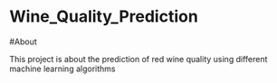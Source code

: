 # Wine_Quality_Prediction
#About 

This project is about the prediction of red wine quality using different machine learning algorithms
